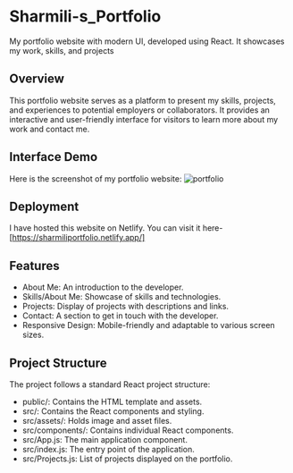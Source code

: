 # Sharmili-s_Portfolio
My portfolio website with modern UI, developed using React. It showcases my work, skills, and projects

## Overview

This portfolio website serves as a platform to present my skills, projects, and experiences to potential employers or collaborators. It provides an interactive and user-friendly interface for visitors to learn more about my work and contact me.

## Interface Demo
Here is the screenshot of my portfolio website:
![portfolio](https://github.com/sharmilidas33/Sharmili-s_Portfolio/assets/128738858/0bf062cc-d79f-4a3e-80ae-804704d52e51)

## Deployment
I have hosted this website on Netlify. You can visit it here- [https://sharmiliportfolio.netlify.app/]

## Features

- About Me: An introduction to the developer.
- Skills/About Me: Showcase of skills and technologies.
- Projects: Display of projects with descriptions and links.
- Contact: A section to get in touch with the developer.
- Responsive Design: Mobile-friendly and adaptable to various screen sizes.

## Project Structure
The project follows a standard React project structure:

- public/: Contains the HTML template and assets.
- src/: Contains the React components and styling.
- src/assets/: Holds image and asset files.
- src/components/: Contains individual React components.
- src/App.js: The main application component.
- src/index.js: The entry point of the application.
- src/Projects.js: List of projects displayed on the portfolio.




